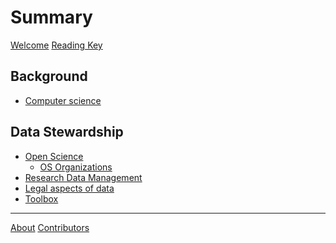 # Summary

[Welcome](landing.md)
[Reading Key](emoji_key.md)

## Background

- [Computer science](topics/computer_science/README.md)

## Data Stewardship

- [Open Science](topics/open_science/README.md)
    - [OS Organizations](topics/open_science/open_science_organizations.md)
- [Research Data Management]()
- [Legal aspects of data](topics/legal/README.md)
- [Toolbox](topics/practical_tools/README.md)

---

[About](about.md)
[Contributors]()


